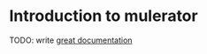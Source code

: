 # Introduction to mulerator

TODO: write [great documentation](http://jacobian.org/writing/what-to-write/)
